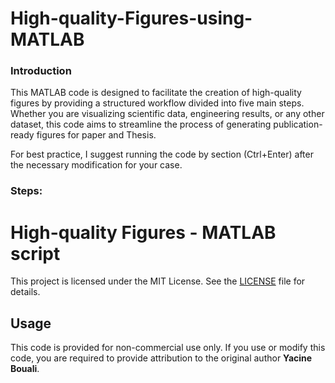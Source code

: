 # High-quality-Figures-using-MATLAB
### Introduction
This MATLAB code is designed to facilitate the creation of high-quality figures by providing a structured workflow divided into five main steps. Whether you are visualizing scientific data, engineering results, or any other dataset, this code aims to streamline the process of generating publication-ready figures for paper and Thesis.

For best practice, I suggest running the code by section (Ctrl+Enter) after the necessary modification for your case.

### Steps:  

# High-quality Figures - MATLAB script

This project is licensed under the MIT License. See the [LICENSE](LICENSE) file for details.

## Usage

This code is provided for non-commercial use only. If you use or modify this code, you are required to provide attribution to the original author **Yacine Bouali**.
